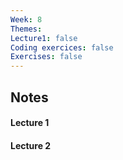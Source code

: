 ```yaml
---
Week: 8
Themes: 
Lecture1: false
Coding exercices: false
Exercises: false
---
```


  

## Notes

  

#### Lecture 1

  

#### Lecture 2

